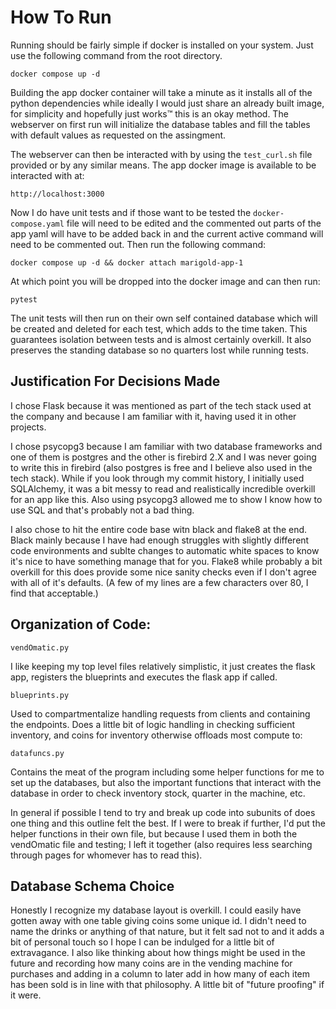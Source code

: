 # How To Run
Running should be fairly simple if docker is installed on your system. Just use the following command from the root directory.

`docker compose up -d`

Building the app docker container will take a minute as it installs all of the python dependencies while ideally 
I would just share an already built image, for simplicity and hopefully just works:tm: this is an okay method. 
The webserver on first run will initialize the database tables and fill the tables with default values as requested on the assingment.

The webserver can then be interacted with by using the `test_curl.sh` file provided or by any similar means. The app docker image is 
available to be interacted with at:

`http://localhost:3000`

Now I do have unit tests and if those want to be tested the `docker-compose.yaml` file will need to be edited and the commented out
parts of the app yaml will have to be added back in and the current active command will need to be commented out. Then run the following command:

`docker compose up -d && docker attach marigold-app-1`

At which point you will be dropped into the docker image and can then run:

`pytest`

The unit tests will then run on their own self contained database which will be created and deleted for each test, which adds to the time taken.
This guarantees isolation between tests and is almost certainly overkill. It also preserves the standing database so no quarters lost while
running tests.

## Justification For Decisions Made
I chose Flask because it was mentioned as part of the tech stack used at the company and because I am familiar with it, having used it
in other projects.

I chose psycopg3 because I am familiar with two database frameworks and one of them is postgres and the other is firebird 2.X and I was
never going to write this in firebird (also postgres is free and I believe also used in the tech stack). While if you look through my
commit history, I initially used SQLAlchemy, it was a bit messy to read and realistically incredible overkill for an app like this.
Also using psycopg3 allowed me to show I know how to use SQL and that's probably not a bad thing.

I also chose to hit the entire code base witn black and flake8 at the end. Black mainly because I have had enough struggles with slightly
different code environments and sublte changes to automatic white spaces to know it's nice to have something manage that for you.
Flake8 while probably a bit overkill for this does provide some nice sanity checks even if I don't agree with all of it's defaults.
(A few of my lines are a few characters over 80, I find that acceptable.)

## Organization of Code:
`vendOmatic.py`

I like keeping my top level files relatively simplistic, it just creates the flask app, registers the blueprints and executes the
flask app if called.

`blueprints.py`

Used to compartmentalize handling requests from clients and containing the endpoints. Does a little bit of logic handling in checking
sufficient inventory, and coins for inventory otherwise offloads most compute to:

`datafuncs.py`

Contains the meat of the program including some helper functions for me to set up the databases, but also the important functions that
interact with the database in order to check inventory stock, quarter in the machine, etc.

In general if possible I tend to try and break up code into subunits of does one thing and this outline felt the best. If I were to
break if further, I'd put the helper functions in their own file, but because I used them in both the vendOmatic file and testing; I
left it together (also requires less searching through pages for whomever has to read this).

## Database Schema Choice
Honestly I recognize my database layout is overkill. I could easily have gotten away with one table giving coins some unique id.
I didn't need to name the drinks or anything of that nature, but it felt sad not to and it adds a bit of personal touch so I hope I
can be indulged for a little bit of extravagance. I also like thinking about how things might be used in the future and recording how
many coins are in the vending machine for purchases and adding in a column to later add in how many of each item has been sold is in
line with that philosophy. A little bit of "future proofing" if it were.
